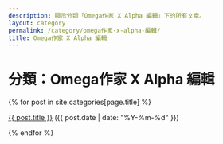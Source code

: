 ```yaml
---
description: 顯示分類「Omega作家 X Alpha 編輯」下的所有文章。
layout: category
permalink: /category/omega作家-x-alpha-編輯/
title: Omega作家 X Alpha 編輯
---
```


<h1>分類：Omega作家 X Alpha 編輯</h1>

{% for post in site.categories[page.title] %}
  <p><a href="{{ post.url | relative_url }}">{{ post.title }}</a> ({{ post.date | date: "%Y-%m-%d" }})</p>
{% endfor %}
